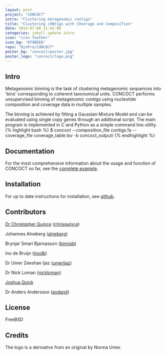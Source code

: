 ```yaml
---
layout: post
project: "CONCOCT"
intro: "Clustering metagenomic contigs"
title: "Clustering cONtigs with COverage and ComposiTion"
date: 2014-07-08 11:42:00
categories: jekyll update intro
icon: "icon-feather"
icon_bg: "#79BDEB"
repo: "BinPro/CONCOCT"
poster_bg: "concoct/poster.jpg"
poster_logo: "concoct/logo.png"
---
```


## Intro
Metagenomic binning is the task of clustering metagenomic sequences into 'bins' corresponding to coherent taxonomical units. CONCOCT performs unsupervised binning of metagenomic contigs using nucleotide composition and coverage data in multiple samples.

The binning is achieved by fitting a Gaussian Mixture Model and can be evaluated using single copy genes through an additional script. The main program is implemented in C and Python as a simple command line utility.
{% highlight bash %}
$ concoct --composition_file contigs.fa --coverage_file coverage_table.tsv -b concoct_output/
{% endhighlight %}

## Documentation
For the most comprehensive information about the usage and function of CONCOCT so far, see the [complete example](https://github.com/BinPro/CONCOCT/blob/master/doc/complete_example.md).

## Installation
For up to date instructions for installation, see [github](https://github.com/BinPro/CONCOCT#installation).

## Contributors
[Dr Christopher Quince](http://userweb.eng.gla.ac.uk/christopher.quince/Index.html) (<i class="icon-github"></i>[chrisquince][github_chris])

Johannes Alneberg (<i class="icon-github"></i>[alneberg][github_alneberg])

Brynjar Smari Bjarnasson (<i class="icon-github"></i>[binnisb][github_binnisb])

Ino de Bruijn (<i class="icon-github"></i>[inodb][github_inodb])

Dr Umer Zeeshan Ijaz (<i class="icon-github"></i>[umerijaz][github_umer])

Dr Nick Loman (<i class="icon-github"></i>[nickloman][github_nick])

[Joshua Quick](http://www.birmingham.ac.uk/schools/biosciences/staff/students/quick-joshua.aspx)

Dr Anders Andersson (<i class="icon-github"></i>[andand][github_anders])

## License
FreeBSD

## Credits
The logo is a derivative from an original by Norma Umer.

[github_chris]: https://github.com/chrisquince "Find Christopher on Github"
[github_alneberg]: https://github.com/alneberg "Find Johannes on Github"
[github_binnisb]: https://github.com/binnisb "Find Brynjar on Github"
[github_inodb]: https://github.com/inodb "Find Ino on Github"
[github_umer]: https://github.com/umerijaz "Find Umer on Github"
[github_nick]: https://github.com/nickloman "Find Nick on Github"
[github_anders]: https://github.com/andand "Find Anders on Github"
